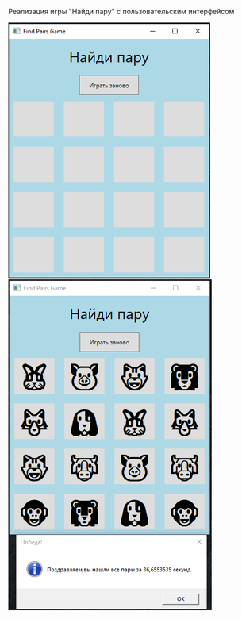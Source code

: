 Реализация игры "Найди пару" с пользовательским интерфейсом

![Начальное положение](https://github.com/Pofxe/FindCouple/blob/master/1F.PNG)
![Конец игры](https://github.com/Pofxe/FindCouple/blob/master/2F.PNG)
